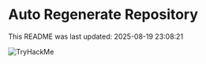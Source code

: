 # Auto Regenerate Repository

This README was last updated: 2025-08-19 23:08:21

 ![TryHackMe](https://tryhackme.com/badge/533634)